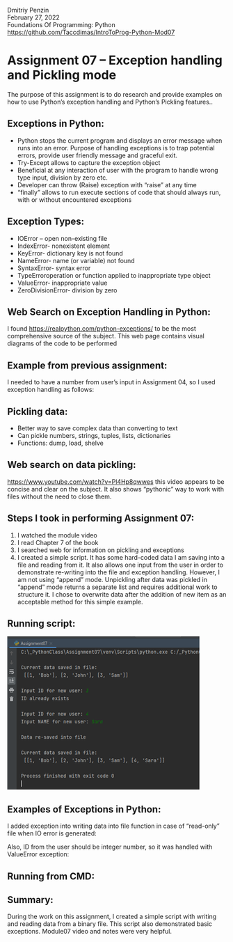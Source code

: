 Dmitriy Penzin  
February 27, 2022  
Foundations Of Programming: Python  
https://github.com/Taccdimas/IntroToProg-Python-Mod07

# Assignment 07 – Exception handling and Pickling mode

The purpose of this assignment is to do research and provide examples on how to use Python’s exception handling and Python’s Pickling features..  
## Exceptions in Python:
-	Python stops the current program and displays an error message when runs into an error. Purpose of handling exceptions is to trap potential errors, provide user friendly message and graceful exit.
-	Try-Except allows to capture the exception object
-	Beneficial at any interaction of user with the program to handle wrong type input, division by zero etc.
-	Developer can throw (Raise) exception with “raise” at any time
-	“finally” allows to run execute sections of code that should always run, with or without encountered exceptions  
## Exception Types:
-	IOError – open non-existing file
-	IndexError- nonexistent element
-	KeyError- dictionary key is not found
-	NameError- name (or variable) not found
-	SyntaxError- syntax error
-	TypeErroroperation or function applied to inappropriate type object
-	ValueError- inappropriate value
-	ZeroDivisionError- division by zero  
## Web Search on Exception Handling in Python:
I found https://realpython.com/python-exceptions/
to be the most comprehensive source of the subject. This web page contains visual diagrams of the code to be performed  
## Example from previous assignment:
I needed to have a number from user’s input in Assignment 04, so I used exception handling as follows:
 

## Pickling data:
-	Better way to save complex data than converting to text
-	Can pickle numbers, strings, tuples, lists, dictionaries
-	Functions: dump, load, shelve
## Web search on data pickling:
https://www.youtube.com/watch?v=Pl4Hp8qwwes
this video appears to be concise and clear on the subject. It also shows “pythonic” way to work with files without the need to close them.

## Steps I took in performing Assignment 07:
1.	I watched the module video
2.	I read Chapter 7 of the book
3.	I searched web for information on pickling and exceptions
4.	I created a simple script. It has some hard-coded data I am saving into a file and reading from it. It also allows one input from the user in order to demonstrate re-writing into the file and exception handling. However, I am not using “append” mode. Unpickling after data was pickled in “append” mode returns a separate list and requires additional work to structure it. I chose to overwrite data after the addition of new item as an acceptable method for this simple example.

## Running script:
 ![](https://github.com/Taccdimas/IntroToProg-Python-Mod07/blob/main/running%20script.png?raw=true)
 
## Examples of Exceptions in Python:
I added exception into writing data into file function in case of “read-only” file when IO error is generated:
 
Also, ID from the user should be integer number, so it was handled with ValueError exception:
 

## Running from CMD:
 

## Summary:
During the work on this assignment, I created a simple script with writing and reading data from a binary file. This script also demonstrated basic exceptions. Module07 video and notes were very helpful. 
